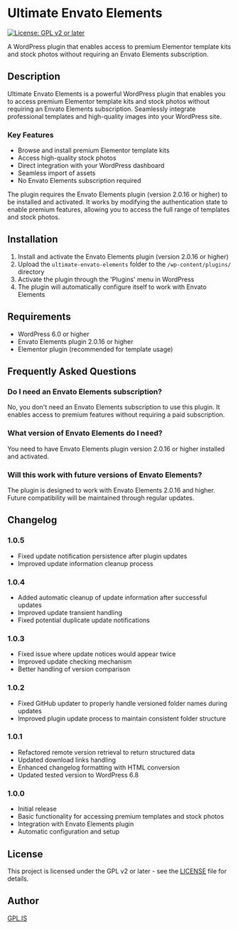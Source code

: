# Ultimate Envato Elements

[![License: GPL v2 or later](https://img.shields.io/badge/License-GPL%20v2%20or%20later-blue.svg)](http://www.gnu.org/licenses/gpl-2.0.html)

A WordPress plugin that enables access to premium Elementor template kits and stock photos without requiring an Envato Elements subscription.

## Description

Ultimate Envato Elements is a powerful WordPress plugin that enables you to access premium Elementor template kits and stock photos without requiring an Envato Elements subscription. Seamlessly integrate professional templates and high-quality images into your WordPress site.

### Key Features

-   Browse and install premium Elementor template kits
-   Access high-quality stock photos
-   Direct integration with your WordPress dashboard
-   Seamless import of assets
-   No Envato Elements subscription required

The plugin requires the Envato Elements plugin (version 2.0.16 or higher) to be installed and activated. It works by modifying the authentication state to enable premium features, allowing you to access the full range of templates and stock photos.

## Installation

1. Install and activate the Envato Elements plugin (version 2.0.16 or higher)
2. Upload the `ultimate-envato-elements` folder to the `/wp-content/plugins/` directory
3. Activate the plugin through the 'Plugins' menu in WordPress
4. The plugin will automatically configure itself to work with Envato Elements

## Requirements

-   WordPress 6.0 or higher
-   Envato Elements plugin 2.0.16 or higher
-   Elementor plugin (recommended for template usage)

## Frequently Asked Questions

### Do I need an Envato Elements subscription?

No, you don't need an Envato Elements subscription to use this plugin. It enables access to premium features without requiring a paid subscription.

### What version of Envato Elements do I need?

You need to have Envato Elements plugin version 2.0.16 or higher installed and activated.

### Will this work with future versions of Envato Elements?

The plugin is designed to work with Envato Elements 2.0.16 and higher. Future compatibility will be maintained through regular updates.

## Changelog

### 1.0.5

-   Fixed update notification persistence after plugin updates
-   Improved update information cleanup process

### 1.0.4

-   Added automatic cleanup of update information after successful updates
-   Improved update transient handling
-   Fixed potential duplicate update notifications

### 1.0.3

-   Fixed issue where update notices would appear twice
-   Improved update checking mechanism
-   Better handling of version comparison

### 1.0.2

-   Fixed GitHub updater to properly handle versioned folder names during updates
-   Improved plugin update process to maintain consistent folder structure

### 1.0.1

-   Refactored remote version retrieval to return structured data
-   Updated download links handling
-   Enhanced changelog formatting with HTML conversion
-   Updated tested version to WordPress 6.8

### 1.0.0

-   Initial release
-   Basic functionality for accessing premium templates and stock photos
-   Integration with Envato Elements plugin
-   Automatic configuration and setup

## License

This project is licensed under the GPL v2 or later - see the [LICENSE](LICENSE) file for details.

## Author

[GPL.IS](https://gpl.is)
